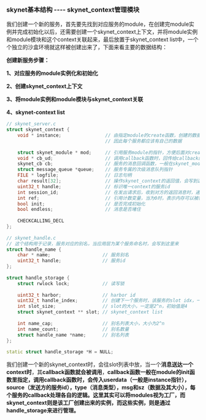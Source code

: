 ### skynet基本结构 ---- skynet_context管理模块

我们创建一个新的服务，首先要先找到对应服务的module，在创建完module实例并完成初始化以后，还需要创建一个skynet_context上下文，并将module实例和module模块和这个context关联起来，最后放置于skynet_context list中，一个个独立的沙盒环境就这样被创建出来了，下面来看主要的数据结构：

**创建新服务步骤：**

**1、对应服务的module实例化和初始化**

**2、创建skynet_context上下文**

**3、将module实例和module模块与skynet_context关联**

**4、skynet-context list**

```c++
// skynet_server.c
struct skynet_context {
    void * instance;                // 由指定module的create函数，创建的数据实例指针，同一类服务可能有多个实例，
                                    // 因此每个服务都应该有自己的数据
        
    struct skynet_module * mod;     // 引用服务module的指针，方便后面对create、init、signal和release函数进行调用
    void * cb_ud;                   // 调用callback函数时，回传给callback的userdata，一般是instance指针
    skynet_cb cb;                   // 服务的消息回调函数，一般在skynet_module的init函数里指定
    struct message_queue *queue;    // 服务专属的次级消息队列指针
    FILE * logfile;                 // 日志句柄
    char result[32];                // 操作skynet_context的返回值，会写到这里
    uint32_t handle;                // 标识唯一context的服务id
    int session_id;                 // 在发出请求后，收到对方的返回消息时，通过session_id来匹配一个返回，对应哪个请求
    int ref;                        // 引用计数变量，当为0时，表示内存可以被释放
    bool init;                      // 是否完成初始化
    bool endless;                   // 消息是否堵住
    
    CHECKCALLING_DECL
};
    
// skynet_handle.c
// 这个结构用于记录，服务对应的别名，当应用层为某个服务命名时，会写到这里来
struct handle_name {
    char * name;                   // 服务别名
    uint32_t handle;               // 服务id
};
    
struct handle_storage {
    struct rwlock lock;            // 读写锁
    
    uint32_t harbor;               // harbor id
    uint32_t handle_index;         // 创建下一个服务时，该服务的slot idx，一般会先判断该slot是否被占用，后面会详细讨论
    int slot_size;                 // slot的大小，一定是2^n，初始值是4
    struct skynet_context ** slot; // skynet_context list
        
    int name_cap;                  // 别名列表大小，大小为2^n
    int name_count;                // 别名数量
    struct handle_name *name;      // 别名列表
};
    
static struct handle_storage *H = NULL;
```

我们创建一个新的skynet_context时，会往slot列表中放，当一个**消息送达一个context时**，其**callback函数就会被调用**，**callback函数一般在module的init函数里指定，调用callback函数时，会传入userdata（一般是instance指针），source（发送方的服务id），type（消息类型），msg和sz（数据及其大小），每个服务的callback处理各自的逻辑。这里其实可以将modules视为工厂，而skynet_context则是该工厂创建出来的实例，而这些实例，则是通过handle_storage来进行管理。**
